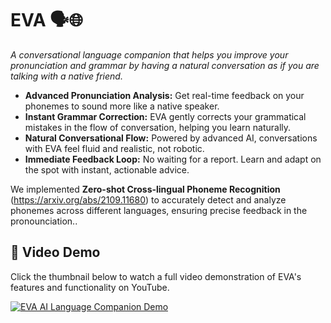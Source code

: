 # EVA 🗣️🌐

*A conversational language companion that helps you improve your pronunciation and grammar by having a natural conversation as if you are talking with a native friend.*



* **Advanced Pronunciation Analysis:** Get real-time feedback on your phonemes to sound more like a native speaker.
* **Instant Grammar Correction:** EVA gently corrects your grammatical mistakes in the flow of conversation, helping you learn naturally.
* **Natural Conversational Flow:** Powered by advanced AI, conversations with EVA feel fluid and realistic, not robotic.
* **Immediate Feedback Loop:** No waiting for a report. Learn and adapt on the spot with instant, actionable advice.

We implemented **Zero-shot Cross-lingual Phoneme Recognition** (https://arxiv.org/abs/2109.11680) to accurately detect and analyze phonemes across different languages, ensuring precise feedback in the pronounciation..

## 🎥 Video Demo

Click the thumbnail below to watch a full video demonstration of EVA's features and functionality on YouTube.

[![EVA AI Language Companion Demo](https://img.youtube.com/vi/T6qaeUS3XZ0/0.jpg)](https://www.youtube.com/watch?v=T6qaeUS3XZ0)

